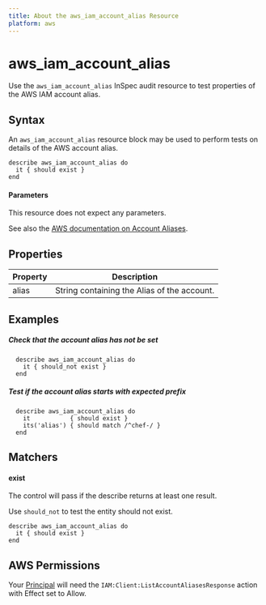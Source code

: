 ```yaml
---
title: About the aws_iam_account_alias Resource
platform: aws
---
```


# aws\_iam\_account\_alias

Use the `aws_iam_account_alias` InSpec audit resource to test properties of the AWS IAM account alias.

## Syntax

An `aws_iam_account_alias` resource block may be used to perform tests on details of the AWS account alias.
   
    describe aws_iam_account_alias do
      it { should exist }
    end
    
#### Parameters

This resource does not expect any parameters.

See also the [AWS documentation on Account Aliases](https://docs.aws.amazon.com/IAM/latest/UserGuide/console_account-alias.html).

## Properties

|Property | Description|
| ---     | --- |
|alias    | String containing the Alias of the account.|

## Examples

##### Check that the account alias has not be set
      describe aws_iam_account_alias do
        it { should_not exist }
      end

##### Test if the account alias starts with expected prefix
      describe aws_iam_account_alias do
        it           { should exist }
        its('alias') { should match /^chef-/ }
      end

## Matchers

#### exist

The control will pass if the describe returns at least one result.

Use `should_not` to test the entity should not exist.

    describe aws_iam_account_alias do
      it { should exist }
    end
    
## AWS Permissions

Your [Principal](https://docs.aws.amazon.com/IAM/latest/UserGuide/intro-structure.html#intro-structure-principal) will need the `IAM:Client:ListAccountAliasesResponse` action with Effect set to Allow.  
    